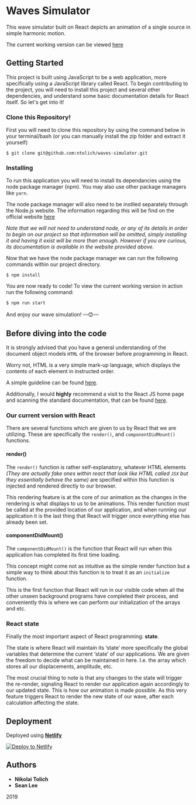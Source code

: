 # Waves Simulator

This wave simulator built on React depicts an animation of a single source in simple harmonic motion.

The current working version can be viewed [here](https://elegant-hoover-109acc.netlify.com/)

## Getting Started

This project is built using JavaScript to be a web application, more specifically using a JavaScript library called React.
To begin contributing to the project, you will need to install this project and several other dependencies, and understand some basic documentation details for React itself. 
So let's get into it!

### Clone this Repository!

First you will need to clone this repository by using the command below in your terminal/bash (or you can manually install the zip folder and extract it yourself) 

```
$ git clone git@github.com:ntolich/waves-simulator.git
```

### Installing

To run this application you will need to install its dependancies using the node package manager (npm).
You may also use other package managers like `yarn`.

The node package manager will also need to be instlled separately through the Node.js website. 
The information regarding this will be find on the official website [here](https://nodejs.org/en/)

_Note that we will not need to understand node, or any of its details in order to begin on our project so that information will be omitted, simply installing it and having it exist will be more than enough. However if you are curious, its documentation is available in the website provided above._

Now that we have the node package manager we can run the following commands within our project directory.

```
$ npm install
```

You are now ready to code! To view the current working version in action run the following command:

```
$ npm run start
```

And enjoy our wave simulation! 〰️😊〰️

## Before diving into the code

It is strongly advised that you have a general understanding of the document object models `HTML` of the browser before programming in React. 

Worry not, HTML is a very simple mark-up language, which displays the contents of each element in instructed order.

A simple guideline can be found [here](https://www.w3schools.com/html/html_intro.asp).

Additionally, I would **highly** recommend a visit to the React JS home page and scanning the standard documentation, that can be found [here](https://reactjs.org/). 

### Our current version with React

There are several functions which are given to us by React that we are utilizing. 
These are specifically the `render()`, and `componentDidMount()` functions. 

#### render()

The `render()` function is rather self-explanatory, whatever HTML elements _(They are actually fake ones within react that look like HTML called `JSX` but they essentially behave the same)_ are specified within this function is injected and rendered directly to our browser. 

This rendering feature is at the core of our animation as the changes in the rendering is what displays to us to be animations. This render function must be called at the provided location of our application, and when running our application it is the last thing that React will trigger once everything else has already been set. 

#### componentDidMount()

The `componentDidMount()` is the function that React will run when this application has completed its first time loading. 

This concept might come not as intuitive as the simple render function but a simple way to think about this function is to treat it as an `initialize` function. 

This is the first function that React will run in our visible code when all the other unseen background programs have completed their process, and conveniently this is where we can perform our initialization of the arrays and etc. 

### React state

Finally the most important aspect of React programming: **state**. 

The state is where React will maintain its ‘state’ more specifically the global variables that determine the current ‘state’ of our applications. We are given the freedom to decide what can be maintained in here. I.e. the array which stores all our displacements, amplitude, etc. 


The most crucial thing to note is that any changes to the state will trigger the re-render, signaling React to render our application again accordingly to our updated state. This is how our animation is made possible. As this very feature triggers React to render the new state of our wave, after each calculation affecting the state.

## Deployment

Deployed using [**Netlify**](https://www.netlify.com/)

[![Deploy to Netlify](https://www.netlify.com/img/deploy/button.svg)](https://app.netlify.com/start/deploy?repository=https://github.com/netlify/netlify-statuskit)

## Authors

* **Nikolai Tolich**
* **Sean Lee** 

2019


